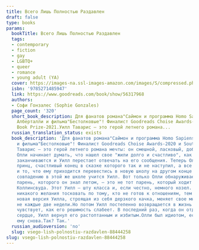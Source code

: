 ```yaml
---
title: Всего Лишь Полностью Раздавлен
draft: false
type: books
params:
  bookTitle: Всего Лишь Полностью Раздавлен
  tags:
  - contemporary
  - fiction
  - gay
  - LGBTQ+
  - queer
  - romance
  - young adult (YA)
  cover: https://images-na.ssl-images-amazon.com/images/S/compressed.photo.goodreads.com/books/1608197941i/56317968.jpg
  isbn: '9785271485947'
  link: https://www.goodreads.com/book/show/56317968
  authors:
  - Софи Гонзалес (Sophie Gonzales)
  page_count: '320'
  short_book_description: Для фанатов романа"Саймон и программа Homo Sapiens"Бекки
    Алберталли и фильма"Бестолковые"! Финалист Goodreads Choise Awards-2020 и Southern
    Book Prize-2021.Уилл Таварис — это герой летнего романа...
  russian_translation_status: exists
  book_description: 'Для фанатов романа"Саймон и программа Homo Sapiens"Бекки Алберталли
    и фильма"Бестолковые"! Финалист Goodreads Choise Awards-2020 и Southern Book Prize-2021.Уилл
    Таварис — это герой летнего романа мечты: он смешной, ласковый, добрый... Но только
    Олли начинает думать, что нашел свое "жили долго и счастливо", как летние каникулы
    заканчиваются и Уилл перестает отвечать на его сообщения. Теперь Олли — одинокий
    принц, счастливый конец в сказке которого так и не наступил, а все усложняет еще
    и то, что ему приходится перевестись в новую школу на другом конце страны.По невероятному
    совпадению в этой же школе учится Уилл. Вот только Олли обнаруживает, что милый
    парень, которого он знал летом, — это не тот парень, который ходит в Старшую школу
    Коллинсвуда. Этот Уилл — шту класса и, если честно, немного козел. У Олли нет
    никакого желания тосковать по тому, кто не готов к отношениям, тем более что это
    новая версия Уилла, строящая из себя дерзкого качка, меняет свое мнение чуть ли
    не каждые две недели.Но потом Уилл постепенно возвращается в жизнь Олли, и он
    чувствует, как его решимость слабеет. В последний раз, когда он отдал Уиллу свое
    сердце, Уилл вернул его растоптанным и избитым.Олли был идиотом, если бы доверился
    ему снова.Так? Так.'
  russian_audioversion: 'no'
  slug: vsego-lish-polnostiu-razdavlen-88444258
slug: vsego-lish-polnostiu-razdavlen-88444258
---
```

